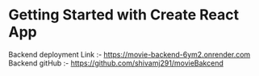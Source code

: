 # Getting Started with Create React App
Backend deployment Link :- https://movie-backend-6ym2.onrender.com
Backend gitHub :- https://github.com/shivamj291/movieBakcend




